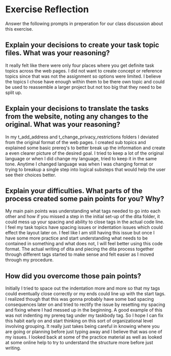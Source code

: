 # Exercise Reflection

Answer the following prompts in preperation for our class discussion about this exercise.

## Explain your decisions to create your task topic files. What was your reasoning?
It really felt like there were only four places where you get definite task topics across the web pages. I did not want to create concept or reference topics since that was not the assignment so options were limited. I believe the topics I chose have enough within them to be there own topic and could be used to reassemble a larger project but not too big that they need to be split up. 

## Explain your decisions to translate the tasks from the website, noting any changes to the original. What was your reasoning?
In my t_add_address and t_change_privacy_restrictions folders I deviated from the original format of the web pages. I created sub topics and explained some basic prereq's to better break up the information and create a even clearer picture of the desired goal. I tried to keep a lot of the original language or when I did change my language, tried to keep it in the same tone. Anytime I changed language was when I was changing format or trying to breakup a single step into logical substeps that would help the user see their choices better. 

## Explain your difficulties. What parts of the process created some pain points for you? Why?
My main pain points was understanding what tags needed to go into each other and how if you missed a step in the initial set-up of the dita folder, it could mess up your spacing and ability to close tags in the actual code line. I feel my task topics have spacing issues or indentation issues which could effect the layout later on. I feel like I am still having this issue but once I have some more practice and start understanding what needs to be contained in something and what does not, I will feel better using this code format. The actual writing of dita and piecing the dita process together through different tags started to make sense and felt easier as I moved through my procedure.

## How did you overcome those pain points?

Initially I tried to space out the indentation more and more so that my tags could eventually close correctly or my ends could line up with the start tags. I realized though that this was gonna probably have some bad spacing consequences later on and tried to rectify the issue by resetting my spacing and fixing where I had messed up in the beginning. A good example of this was not indenting my prereq tag under my taskbody tag. So I hope I can fix this habit early on and start thinking on this sort of organizational level involving grouping. It really just takes being careful in knowing where you are going or planning before just typing away and I believe that was one of my issues. I looked back at some of the practice material as well as looked at some online help to try to understand the structure more before just writing. 